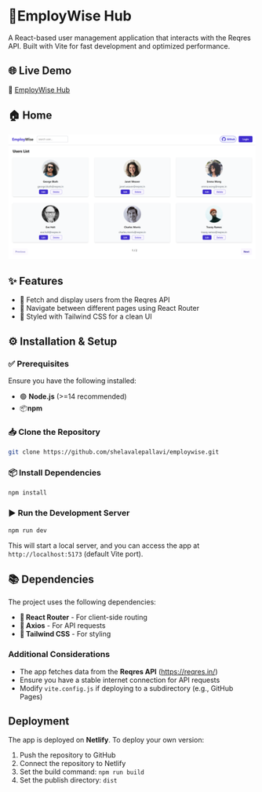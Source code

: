 # 🚀EmployWise Hub

A React-based user management application that interacts with the Reqres API. Built with Vite for fast development and optimized performance.

## 🌐 Live Demo
🔗 [EmployWise Hub](https://employwisehub.netlify.app/users)

## 🏠 Home
![Dashboard](public/dashboard.png)


## ✨ Features
- 👥 Fetch and display users from the Reqres API
- 🧭 Navigate between different pages using React Router
- 🎨 Styled with Tailwind CSS for a clean UI

## ⚙️  Installation & Setup

### ✅ Prerequisites
Ensure you have the following installed:
- 🟢 **Node.js** (>=14 recommended)
- 📦**npm** 

### 📥 Clone the Repository
```sh
git clone https://github.com/shelavalepallavi/employwise.git
```

### 📦 Install Dependencies
```sh
npm install
```

### ▶️  Run the Development Server
```sh
npm run dev
```
This will start a local server, and you can access the app at `http://localhost:5173` (default Vite port).

## 📚 Dependencies
The project uses the following dependencies:
- **🔀 React Router** - For client-side routing
- **📡 Axios** - For API requests
- **💅 Tailwind CSS** - For styling

### Additional Considerations
- The app fetches data from the **Reqres API** (https://reqres.in/)
- Ensure you have a stable internet connection for API requests
- Modify `vite.config.js` if deploying to a subdirectory (e.g., GitHub Pages)

## Deployment
The app is deployed on **Netlify**. To deploy your own version:
1. Push the repository to GitHub
2. Connect the repository to Netlify
3. Set the build command: `npm run build`
4. Set the publish directory: `dist`



